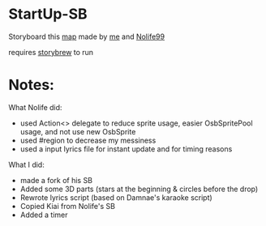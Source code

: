 # StartUp-SB

Storyboard this [map](https://osu.ppy.sh/b/3758152) made by [me](https://osu.ppy.sh/users/18012118) and [Nolife99](https://osu.ppy.sh/users/21286857)

requires [storybrew](https://github.com/Damnae/storybrew) to run

# Notes:

What Nolife did:
- used Action<> delegate to reduce sprite usage, easier OsbSpritePool usage, and not use new OsbSprite
- used #region to decrease my messiness
- used a input lyrics file for instant update and for timing reasons

What I did:
- made a fork of his SB
- Added some 3D parts (stars at the beginning & circles before the drop)
- Rewrote lyrics script (based on Damnae's karaoke script)
- Copied Kiai from Nolife's SB
- Added a timer
